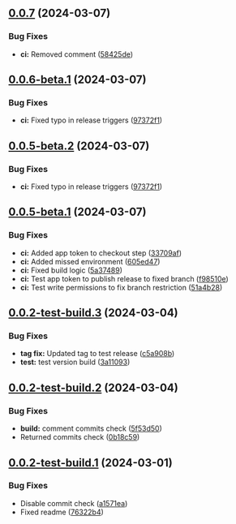 ## [0.0.7](https://github.com/ronati/terraform-provider-typesense/compare/v0.0.6...v0.0.7) (2024-03-07)


### Bug Fixes

* **ci:** Removed comment ([58425de](https://github.com/ronati/terraform-provider-typesense/commit/58425de0dabe84699f4ebdd75a55a6d6de3827bb))

## [0.0.6-beta.1](https://github.com/ronati/terraform-provider-typesense/compare/v0.0.5...v0.0.6-beta.1) (2024-03-07)


### Bug Fixes

* **ci:** Fixed typo in release triggers ([97372f1](https://github.com/ronati/terraform-provider-typesense/commit/97372f12fce26609d1b8766a2627fffb0aeb40ee))

## [0.0.5-beta.2](https://github.com/ronati/terraform-provider-typesense/compare/v0.0.5-beta.1...v0.0.5-beta.2) (2024-03-07)


### Bug Fixes


* **ci:** Fixed typo in release triggers ([97372f1](https://github.com/ronati/terraform-provider-typesense/commit/97372f12fce26609d1b8766a2627fffb0aeb40ee))

## [0.0.5-beta.1](https://github.com/ronati/terraform-provider-typesense/compare/v0.0.4...v0.0.5-beta.1) (2024-03-07)


### Bug Fixes

* **ci:** Added app token to checkout step ([33709af](https://github.com/ronati/terraform-provider-typesense/commit/33709af4f752396b14411f5bbbc9f3dc93a88039))
* **ci:** Added missed  environment ([605ed47](https://github.com/ronati/terraform-provider-typesense/commit/605ed47cf73fa5ed2d5e2387050ff095c49a0c86))
* **ci:** Fixed build logic ([5a37489](https://github.com/ronati/terraform-provider-typesense/commit/5a3748959cb034b536e031ec8417a98a877121ec))
* **ci:** Test app token to publish release to fixed branch ([f98510e](https://github.com/ronati/terraform-provider-typesense/commit/f98510eaf9c790987e3f475219862b6433b401f9))
* **ci:** Test write permissions to fix branch restriction ([51a4b28](https://github.com/ronati/terraform-provider-typesense/commit/51a4b28fe745509c860df7026b3839f4754a6e98))

## [0.0.2-test-build.3](https://github.com/ronati/terraform-provider-typesense/compare/v0.0.2-test-build.2...v0.0.2-test-build.3) (2024-03-04)


### Bug Fixes

* **tag fix:** Updated tag to test release ([c5a908b](https://github.com/ronati/terraform-provider-typesense/commit/c5a908b9308c04f820f05b16b3f5c5c1ed6882d2))
* **test:** test version build ([3a11093](https://github.com/ronati/terraform-provider-typesense/commit/3a11093c96e544fa8b5361414e02ac9066c83e21))

## [0.0.2-test-build.2](https://github.com/ronati/terraform-provider-typesense/compare/v0.0.2-test-build.1...v0.0.2-test-build.2) (2024-03-04)


### Bug Fixes

* **build:** comment commits check ([5f53d50](https://github.com/ronati/terraform-provider-typesense/commit/5f53d50b20bb8a41bf0dc3dd59e808d5201cd6e5))
* Returned commits check ([0b18c59](https://github.com/ronati/terraform-provider-typesense/commit/0b18c59b8b59391005c8f6d850699ec0fdc475c3))

## [0.0.2-test-build.1](https://github.com/ronati/terraform-provider-typesense/compare/v0.0.1...v0.0.2-test-build.1) (2024-03-01)


### Bug Fixes

* Disable commit check ([a1571ea](https://github.com/ronati/terraform-provider-typesense/commit/a1571ea50ccb343e9b4ca180c4a31ab84b2fbdfb))
* Fixed readme ([76322b4](https://github.com/ronati/terraform-provider-typesense/commit/76322b49524c46fa0d253f5861f63f31294bbf19))
